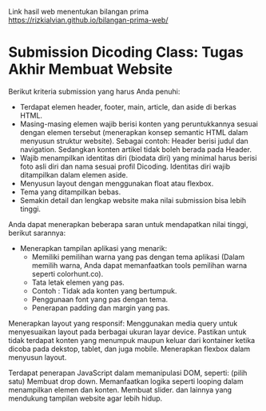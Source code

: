 Link hasil web menentukan bilangan prima https://rizkialvian.github.io/bilangan-prima-web/

# Submission Dicoding Class: Tugas Akhir Membuat Website

Berikut kriteria submission yang harus Anda penuhi:
* Terdapat elemen header, footer, main, article, dan aside di berkas HTML.
* Masing-masing elemen wajib berisi konten yang peruntukkannya sesuai dengan elemen tersebut (menerapkan konsep semantic HTML dalam menyusun struktur website).
  Sebagai contoh: Header berisi judul dan navigation. Sedangkan konten artikel tidak boleh berada pada Header.
* Wajib menampilkan identitas diri (biodata diri) yang minimal harus berisi foto asli diri dan nama sesuai profil Dicoding. 
  Identitas diri wajib ditampilkan dalam elemen aside.
* Menyusun layout dengan menggunakan float atau flexbox.
* Tema yang ditampilkan bebas.
* Semakin detail dan lengkap website maka nilai submission bisa lebih tinggi.

Anda dapat menerapkan beberapa saran untuk mendapatkan nilai tinggi, berikut sarannya:
* Menerapkan tampilan aplikasi yang menarik:
  * Memiliki pemilihan warna yang pas dengan tema aplikasi (Dalam memilih warna, Anda dapat memanfaatkan tools pemilihan warna seperti colorhunt.co).
  * Tata letak elemen yang pas.
  * Contoh : Tidak ada konten yang bertumpuk.
  * Penggunaan font yang pas dengan tema.
  * Penerapan padding dan margin yang pas.

Menerapkan layout yang responsif: 
Menggunakan media query untuk menyesuaikan layout pada berbagai ukuran layar device.
Pastikan untuk tidak terdapat konten yang menumpuk maupun keluar dari kontainer ketika dicoba pada dekstop, tablet, dan juga mobile.
Menerapkan flexbox dalam menyusun layout.

Terdapat penerapan JavaScript dalam memanipulasi DOM, seperti: (pilih satu)
Membuat drop down.
Memanfaatkan logika seperti looping dalam menampilkan elemen dan konten.
Membuat slider.
dan lainnya yang mendukung tampilan website agar lebih hidup.
